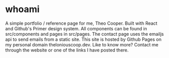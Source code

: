 # whoami
A simple portfolio / reference page for me, Theo Cooper.
Built with React and Github's Primer design system.
All components can be found in src/components and pages in src/pages.
The contact page uses the emailjs api to send emails from a static site.
This site is hosted by Github Pages on my personal domain theloniouscoop.dev.
Like to know more? Contact me through the website or one of the links I have posted there.
